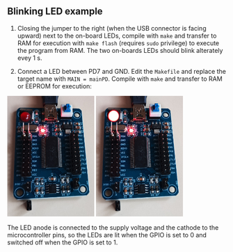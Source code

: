 ## Blinking LED example

1. Closing the jumper to the right (when the USB connector is facing upward) next to the on-board LEDs,
compile with ``make`` and transfer to RAM for execution with ``make flash`` (requires ``sudo`` privilege)
to execute the program from RAM. The two on-boards LEDs should blink alterately evey 1 s.

2. Connect a LED between PD7 and GND. Edit the ``Makefile`` and replace the target name with
``MAIN = mainPD``. Compile with ``make`` and transfer to RAM or EEPROM for execution:

<img src="IMG_20240630_071856_840.jpg" width=200>
<img src="IMG_20240630_071900_957.jpg" width=200>

The LED anode is connected to the supply voltage and the cathode to the microcontroller pins, so
the LEDs are lit when the GPIO is set to 0 and switched off when the GPIO is set to 1.
